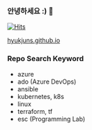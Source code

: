### 안녕하세요 :) 👋
[![Hits](https://hits.seeyoufarm.com/api/count/incr/badge.svg?url=https%3A%2F%2Fgithub.com%2Fnamhj94&count_bg=%2379C83D&title_bg=%23555555&icon=github.svg&icon_color=%23E7E7E7&title=hits&edge_flat=false)](https://hits.seeyoufarm.com)

[hyukjuns.github.io](https://hyukjuns.github.io)

### Repo Search Keyword
- azure
- ado (Azure DevOps)
- ansible
- kubernetes, k8s
- linux
- terraform, tf
- esc (Programming Lab)
